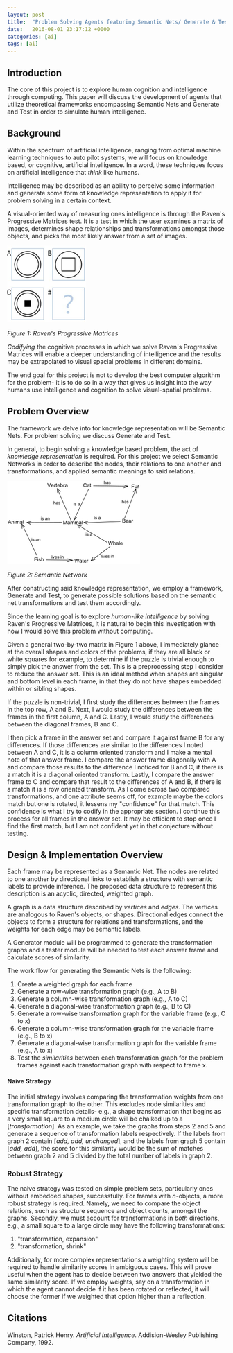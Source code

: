 ```yaml
---
layout: post
title:  "Problem Solving Agents featuring Semantic Nets/ Generate & Test"
date:   2016-08-01 23:17:12 +0000
categories: [ai]
tags: [ai]
---
```


## Introduction
The core of this project is to explore human cognition and intelligence through computing. This paper will discuss the development of agents that utilize theoretical frameworks encompassing Semantic Nets and Generate and Test in order to simulate human intelligence.

## Background 
Within the spectrum of artificial intelligence, ranging from optimal machine learning techniques to auto pilot systems, we will focus on knowledge based, or cognitive, artificial intelligence. In a word, these techniques focus on artificial intelligence that _think_ like humans. 

Intelligence may be described as an ability to perceive some information and generate some form of knowledge representation to apply it for problem solving in a certain context. 

A visual-oriented way of measuring ones intelligence is through the Raven's Progressive Matrices test. It is a test in which the user examines a matrix of images, determines shape relationships and transformations amongst those objects, and picks the most likely answer from a set of images.

![Raven's Progressive Matrices](../_assets/intelligence-with-kbai-frameworks/assignment1-figure1.PNG)

*Figure 1: Raven's Progressive Matrices*

_Codifying_ the cognitive processes in which we solve Raven's Progressive Matrices will enable a deeper understanding of intelligence and the results may be extrapolated to visual spacial problems in different domains. 

The end goal for this project is not to develop the best computer algorithm for the problem- it is to do so in a way that gives us insight into the way humans use intelligence and cognition to solve visual-spatial problems.

## Problem Overview
The framework we delve into for knowledge representation will be Semantic Nets. For problem solving we discuss Generate and Test. 

In general, to begin solving a knowledge based problem, the act of _knowledge representation_ is required. For this project we select Semantic Networks in order to describe the nodes, their relations to one another and transformations, and applied semantic meanings to said relations.

![Semantic Network](../_assets/intelligence-with-kbai-frameworks/assignment1-figure2.PNG)

*Figure 2: Semantic Network*


After constructing said knowledge representation, we employ a framework, Generate and Test, to generate possible solutions based on the semantic net transformations and test them accordingly.

Since the learning goal is to explore _human-like intelligence_ by solving Raven's Progressive Matrices, it is natural to begin this investigation with how I would solve this problem without computing. 

Given a general two-by-two matrix in Figure 1 above, I immediately glance at the overall shapes and colors of the problems, if they are all black or white squares for example, to determine if the puzzle is trivial enough to simply pick the answer from the set. This is a preprocessing step I consider to reduce the answer set. This is an ideal method when shapes are singular and bottom level in each frame, in that they do not have shapes embedded within or sibling shapes.

If the puzzle is non-trivial, I first study the differences between the frames in the top row, A and B. Next, I would study the differences between the frames in the first column, A and C. Lastly, I would study the differences between the diagonal frames, B and C.

I then pick a frame in the answer set and compare it against frame B for any differences. If those differences are similar to the differences I noted between A and C, it is a column oriented transform and I make a mental note of that answer frame. I compare the answer frame diagonally with A and compare those results to the difference I noticed for B and C, if there is a match it is a diagonal oriented transform. Lastly, I compare the answer frame to C and compare that result to the differences of A and B, if there is a match it is a row oriented transform. As I come across two compared transformations, and one attribute seems off, for example maybe the colors match but one is rotated, it lessens my "confidence" for that match. This confidence is what I try to codify in the appropriate section. I continue this process for all frames in the answer set. It may be efficient to stop once I find the first match, but I am not confident yet in that conjecture without testing.

## Design & Implementation Overview
Each frame may be represented as a Semantic Net. The nodes are related to one another by directional links to establish a structure with semantic labels to provide inference. The proposed data structure to represent this description is an acyclic, directed, weighted graph. 

A graph is a data structure described by _vertices_ and _edges_. The vertices are analogous to Raven's objects, or shapes. Directional edges connect the objects to form a structure for relations and transformations, and the weights for each edge may be semantic labels.

A Generator module will be programmed to generate the transformation graphs and a tester module will be needed to test each answer frame and calculate scores of similarity.

The work flow for generating the Semantic Nets is the following:

1. Create a weighted graph for each frame
2. Generate a row-wise transformation graph (e.g., A to B)
3. Generate a column-wise transformation graph (e.g., A to C)
4. Generate a diagonal-wise transformation graph (e.g., B to C)
5. Generate a row-wise transformation graph for the variable frame (e.g., C to x)
6. Generate a column-wise transformation graph for the variable frame (e.g., B to x)
7. Generate a diagonal-wise transformation graph for the variable frame (e.g., A to x)
8. Test the _similarities_ between each transformation graph for the problem frames against each transformation graph with respect to frame x.

#### Naive Strategy
The initial strategy involves comparing the transformation weights from one transformation graph to the other. This excludes node similarities and specific transformation details- e.g., a shape transformation that begins as a very small square to a medium circle will be chalked up to a [_transformation_]. As an example, we take the graphs from steps 2 and 5 and generate a sequence of transformation labels respectively. If the labels from graph 2 contain [_add, add, unchanged_], and the labels from graph 5 contain [_add, add_], the score for this similarity would be the sum of matches between graph 2 and 5 divided by the total number of labels in graph 2.

### Robust Strategy
The naive strategy was tested on simple problem sets, particularly ones without embedded shapes, successfully. For frames with _n_-objects, a more robust strategy is required. Namely, we need to compare the object relations, such as structure sequence and object counts, amongst the graphs. Secondly, we must account for transformations in _both_ directions, e.g., a small square to a large circle may have the following transformations:

1. "transformation, expansion"
2. "transformation, shrink"

Additionally, for more complex representations a weighting system will be required to handle similarity scores in ambiguous cases. This will prove useful when the agent has to decide between two answers that yielded the same similarity score. If we employ weights, say on a transformation in which the agent cannot decide if it has been rotated or reflected, it will choose the former if we weighted that option higher than a reflection.

## Citations

Winston, Patrick Henry. _Artificial Intelligence_. Addision-Wesley Publishing Company, 1992.

